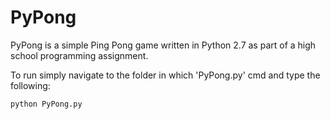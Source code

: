 # PyPong
PyPong is a simple Ping Pong game written in Python 2.7 as part of a high school programming assignment.

To run simply navigate to the folder in which 'PyPong.py' cmd and type the following:

	python PyPong.py
